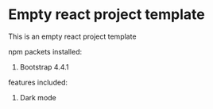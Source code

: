 # Empty react project template

This is an empty react project template

npm packets installed:
1) Bootstrap 4.4.1

features included:
1) Dark mode
